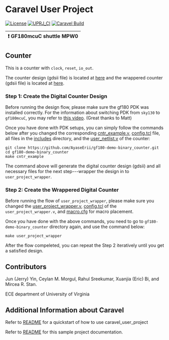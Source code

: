 # Caravel User Project

[![License](https://img.shields.io/badge/License-Apache%202.0-blue.svg)](https://opensource.org/licenses/Apache-2.0) [![UPRJ_CI](https://github.com/efabless/caravel_project_example/actions/workflows/user_project_ci.yml/badge.svg)](https://github.com/efabless/caravel_project_example/actions/workflows/user_project_ci.yml) [![Caravel Build](https://github.com/efabless/caravel_project_example/actions/workflows/caravel_build.yml/badge.svg)](https://github.com/efabless/caravel_project_example/actions/workflows/caravel_build.yml)

| :exclamation: GF180mcuC shuttle MPW0            |
|-----------------------------------------|

## Counter

This is a counter with `clock`, `reset`, `io_out`.

The counter design (gdsii file) is located at [here](https://github.com/AyaseErii/gf180-demo-sequential_counter/tree/main/openlane/cntr_example/runs/cntr_example/results/final/gds) and the wrappered counter (gdsii file) is located at [here](https://github.com/AyaseErii/gf180-demo-sequential_counter/tree/main/openlane/user_project_wrapper/runs/user_project_wrapper/results/final/gds).

### Step 1: Create the Digital Counter Design
Before running the design flow, please make sure the gf180 PDK was installed correctly. For the information about switching PDK from `sky130` to `gf180mcuC`, you may refer to [this video](https://www.youtube.com/watch?v=4-kISttsPbY). (Great thanks to Matt)

Once you have done with PDK setups, you can simply follow the commands below after you changed the corresponding [cntr_example.v](https://github.com/AyaseErii/gf180-demo-sequential_counter/blob/main/verilog/rtl/cntr_example.v), [config.tcl](https://github.com/AyaseErii/gf180-demo-sequential_counter/blob/main/openlane/cntr_example/config.tcl) file, all files in the [includes](https://github.com/AyaseErii/gf180-demo-sequential_counter/tree/main/verilog/includes) directory, and the [user_netlist.v](https://github.com/AyaseErii/gf180-demo-sequential_counter/blob/main/verilog/rtl/uprj_netlists.v) of the counter:
```
git clone https://github.com/AyaseErii/gf180-demo-binary_counter.git
cd gf180-demo-binary_counter
make cntr_example
```

The command above will generate the digital counter design (gdsii) and all necessary files for the next step---wrapper the design in to `user_project_wrapper`.

### Step 2: Create the Wrappered Digital Counter

Before running the flow of `user_project_wrapper`, please make sure you changed the [user_project_wrapper.v](https://github.com/AyaseErii/gf180-demo-sequential_counter/blob/main/verilog/rtl/user_project_wrapper.v), [config.tcl](https://github.com/AyaseErii/gf180-demo-sequential_counter/blob/main/openlane/user_project_wrapper/config.tcl) of the `user_project_wrapper.v`, and [macro.cfg](https://github.com/AyaseErii/gf180-demo-sequential_counter/blob/main/openlane/user_project_wrapper/macro.cfg) for macro placement.

Once you have done with the above commands, you need to go to `gf180-demo-binary_counter` directory again, and use the command below:
```
make user_project_wrapper
```

After the flow compeleted, you can repeat the Step 2 iteratively until you get a satisfied design.

## Contributors
Jun (Jerry) Yin, Ceylan M. Morgul, Rahul Sreekumar, Xuanjia (Eric) Bi, and Mircea R. Stan.

ECE department of University of Virginia


## Additional Information about Caravel

Refer to [README](docs/source/index.rst#section-quickstart) for a quickstart of how to use caravel_user_project

Refer to [README](docs/source/index.rst) for this sample project documentation. 
